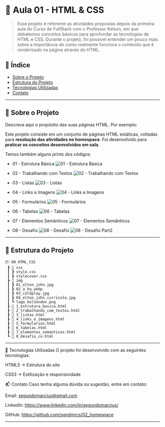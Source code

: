 # 📄 Aula 01 - HTML & CSS

> Esse projeto é referente as atividades propostas depois da primeira aula do Curso de FullStack com o Professor Kelson, em que debatemos conceitos básicos para aprofundar as tecnologias de HTML e CSS. Durante o projeto, foi possível entender um pouco mais sobre a importância de como realmente funciona o conteúdo que é renderizado na página através do HTML.

## 📌 Índice

- [Sobre o Projeto](#sobre-o-projeto)
- [Estrutura do Projeto](#estrutura-do-projeto)
- [Tecnologias Utilizadas](#tecnologias-utilizadas)
- [Contato](#contato)

---

## 🧐 Sobre o Projeto

Descreva aqui o propósito das suas páginas HTML. Por exemplo:

Este projeto consiste em um conjunto de páginas HTML estáticas, voltadas para **resolução das atividades no homespace**. Foi desenvolvido para **praticar os conceitos desenvolvidos em sala**.

Temos também alguns prints dos códigos:

- 01 - Estrutura Básica
![01 - Estrutura Básica](https://i.imgur.com/aQ9aylz.png)

- 02 - Trabalhando com Textos
![02 - Trabalhando com Textos](https://i.imgur.com/R3rLLMr.png)

- 03 - Listas
![03 - Listas](https://i.imgur.com/X1vG2Mx.png)

- 04 - Links e Imagens
![04 - Links e Imagens](https://i.imgur.com/wuRtsfp.png)

- 05 - Formulários
![05 - Formulários](https://i.imgur.com/8q4MWwD.png)

- 06 - Tabelas
![06 - Tabelas](https://i.imgur.com/NRLR7Ef.png)

- 07 - Elementos Semânticos
![07 - Elementos Semânticos](https://i.imgur.com/JeaMqHC.png)

- 08 - Desafio
![08 - Desafio](https://i.imgur.com/BYDwE3K.png)
![08 - Desafio Part2](https://i.imgur.com/yEPrs2I.png)

---

## 📂 Estrutura do Projeto

```plaintext
📦 00_HTML_CSS
 ┣ 📂 css
 ┃ ┣ style.css
 ┃ ┣ stylecover.css
 ┣ 📂 img
 ┃ ┣ 01_elton_john.jpg
 ┃ ┣ 02_a_ha_webp
 ┃ ┣ 03_coldplay.jpg
 ┃ ┣ 04_elton_john_curriculo.jpg
 ┃ ┗ logo_kelsondev.png
 ┣ 📜 1_estrutura_basica.html
 ┣ 📜 2_trabalhando_com_textos.html
 ┣ 📜 3_listas.html
 ┣ 📜 4_links_e_imagens.html
 ┣ 📜 5_formularios.html
 ┣ 📜 6_tabelas.html
 ┣ 📜 7_elementos_semanticos.html
 ┗ 📜 8_desafio_cv.html
```
---

 🚀 Tecnologias Utilizadas
O projeto foi desenvolvido com as seguintes tecnologias:

HTML5 → Estrutura do site

CSS3 → Estilização e responsividade

📬 Contato
Caso tenha alguma dúvida ou sugestão, entre em contato:

Email: segundomarcius@gmail.com

LinkedIn: https://www.linkedin.com/in/segundomarcius/

GitHub: https://github.com/sgndmrcs/02_homespace

---


